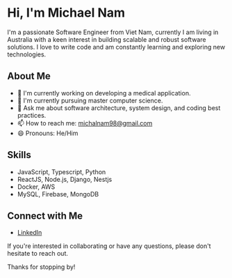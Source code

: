 # Hi, I'm Michael Nam

I'm a passionate Software Engineer from Viet Nam, currently I am living in Australia with a keen interest in building scalable and robust software solutions. I love to write code and am constantly learning and exploring new technologies.

## About Me

- 🔭 I'm currently working on developing a medical application.
- 🌱 I'm currently pursuing master computer science.
- 💬 Ask me about software architecture, system design, and coding best practices.
- 📫 How to reach me: michalnam98@gmail.com
- 😄 Pronouns: He/Him

## Skills

- JavaScript, Typescript, Python
- ReactJS, Node.js, Django, Nestjs
- Docker, AWS
- MySQL, Firebase, MongoDB

## Connect with Me

- [LinkedIn](https://www.linkedin.com/in/nam-nguyen98/)




If you're interested in collaborating or have any questions, please don't hesitate to reach out.

Thanks for stopping by!
